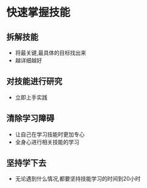 # 快速掌握技能

## 拆解技能

- 将最关键,最具体的目标找出来
- 越详细越好

## 对技能进行研究

- 立即上手实践

## 清除学习障碍

- 让自己在学习技能时更加专心
- 全身心进行相关技能的学习

## 坚持学下去

- 无论遇到什么情况,都要坚持技能学习的时间到20小时
